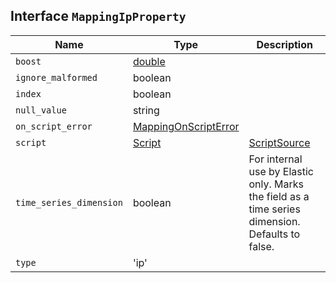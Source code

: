 ## Interface `MappingIpProperty`

| Name | Type | Description |
| - | - | - |
| `boost` | [double](./double.md) | &nbsp; |
| `ignore_malformed` | boolean | &nbsp; |
| `index` | boolean | &nbsp; |
| `null_value` | string | &nbsp; |
| `on_script_error` | [MappingOnScriptError](./MappingOnScriptError.md) | &nbsp; |
| `script` | [Script](./Script.md) | [ScriptSource](./ScriptSource.md) | &nbsp; |
| `time_series_dimension` | boolean | For internal use by Elastic only. Marks the field as a time series dimension. Defaults to false. |
| `type` | 'ip' | &nbsp; |
